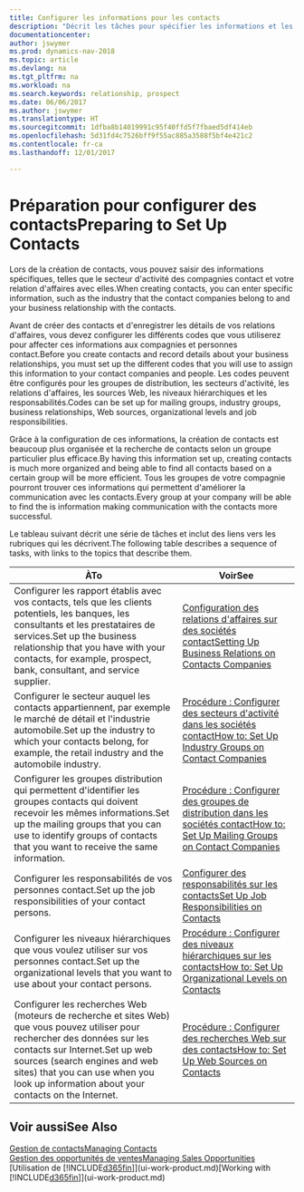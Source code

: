 ```yaml
---
title: Configurer les informations pour les contacts
description: "Décrit les tâches pour spécifier les informations et les codes, par exemple, sur les secteurs d'activité et les relations d'affaires, avant de paramétrer des contacts."
documentationcenter: 
author: jswymer
ms.prod: dynamics-nav-2018
ms.topic: article
ms.devlang: na
ms.tgt_pltfrm: na
ms.workload: na
ms.search.keywords: relationship, prospect
ms.date: 06/06/2017
ms.author: jswymer
ms.translationtype: HT
ms.sourcegitcommit: 1dfba8b14019991c95f40ffd5f7fbaed5df414eb
ms.openlocfilehash: 5d31fd4c7526bff9f55ac885a3588f5bf4e421c2
ms.contentlocale: fr-ca
ms.lasthandoff: 12/01/2017

---
```

# <a name="preparing-to-set-up-contacts"></a><span data-ttu-id="ee3ca-103">Préparation pour configurer des contacts</span><span class="sxs-lookup"><span data-stu-id="ee3ca-103">Preparing to Set Up Contacts</span></span>
<span data-ttu-id="ee3ca-104">Lors de la création de contacts, vous pouvez saisir des informations spécifiques, telles que le secteur d'activité des compagnies contact et votre relation d'affaires avec elles.</span><span class="sxs-lookup"><span data-stu-id="ee3ca-104">When creating contacts, you can enter specific information, such as the industry that the contact companies belong to and your business relationship with the contacts.</span></span>

<span data-ttu-id="ee3ca-105">Avant de créer des contacts et d'enregistrer les détails de vos relations d'affaires, vous devez configurer les différents codes que vous utiliserez pour affecter ces informations aux compagnies et personnes contact.</span><span class="sxs-lookup"><span data-stu-id="ee3ca-105">Before you create contacts and record details about your business relationships, you must set up the different codes that you will use to assign this information to your contact companies and people.</span></span> <span data-ttu-id="ee3ca-106">Les codes peuvent être configurés pour les groupes de distribution, les secteurs d'activité, les relations d'affaires, les sources Web, les niveaux hiérarchiques et les responsabilités.</span><span class="sxs-lookup"><span data-stu-id="ee3ca-106">Codes can be set up for mailing groups, industry groups, business relationships, Web sources, organizational levels and job responsibilities.</span></span>

<span data-ttu-id="ee3ca-107">Grâce à la configuration de ces informations, la création de contacts est beaucoup plus organisée et la recherche de contacts selon un groupe particulier plus efficace.</span><span class="sxs-lookup"><span data-stu-id="ee3ca-107">By having this information set up, creating contacts is much more organized and being able to find all contacts based on a certain group will be more efficient.</span></span> <span data-ttu-id="ee3ca-108">Tous les groupes de votre compagnie pourront trouver ces informations qui permettent d'améliorer la communication avec les contacts.</span><span class="sxs-lookup"><span data-stu-id="ee3ca-108">Every group at your company will be able to find the is information making communication with the contacts more successful.</span></span>

<span data-ttu-id="ee3ca-109">Le tableau suivant décrit une série de tâches et inclut des liens vers les rubriques qui les décrivent.</span><span class="sxs-lookup"><span data-stu-id="ee3ca-109">The following table describes a sequence of tasks, with links to the topics that describe them.</span></span> 

| <span data-ttu-id="ee3ca-110">À</span><span class="sxs-lookup"><span data-stu-id="ee3ca-110">To</span></span> | <span data-ttu-id="ee3ca-111">Voir</span><span class="sxs-lookup"><span data-stu-id="ee3ca-111">See</span></span> |
| --- | --- |
| <span data-ttu-id="ee3ca-112">Configurer les rapport établis avec vos contacts, tels que les clients potentiels, les banques, les consultants et les prestataires de services.</span><span class="sxs-lookup"><span data-stu-id="ee3ca-112">Set up the business relationship that you have with your contacts, for example, prospect, bank, consultant, and service supplier.</span></span> |[<span data-ttu-id="ee3ca-113">Configuration des relations d'affaires sur des sociétés contact</span><span class="sxs-lookup"><span data-stu-id="ee3ca-113">Setting Up Business Relations on Contacts Companies</span></span>](marketing-business-relations.md) |
| <span data-ttu-id="ee3ca-114">Configurer le secteur auquel les contacts appartiennent, par exemple le marché de détail et l'industrie automobile.</span><span class="sxs-lookup"><span data-stu-id="ee3ca-114">Set up the industry to which your contacts belong, for example, the retail industry and the automobile industry.</span></span> |[<span data-ttu-id="ee3ca-115">Procédure : Configurer des secteurs d'activité dans les sociétés contact</span><span class="sxs-lookup"><span data-stu-id="ee3ca-115">How to: Set Up Industry Groups on Contact Companies</span></span>](marketing-industry-groups.md) |
| <span data-ttu-id="ee3ca-116">Configurer les groupes distribution qui permettent d'identifier les groupes contacts qui doivent recevoir les mêmes informations.</span><span class="sxs-lookup"><span data-stu-id="ee3ca-116">Set up the mailing groups that you can use to identify groups of contacts that you want to receive the same information.</span></span> |[<span data-ttu-id="ee3ca-117">Procédure : Configurer des groupes de distribution dans les sociétés contact</span><span class="sxs-lookup"><span data-stu-id="ee3ca-117">How to: Set Up Mailing Groups on Contact Companies</span></span>](marketing-mailing-groups.md) |
| <span data-ttu-id="ee3ca-118">Configurer les responsabilités de vos personnes contact.</span><span class="sxs-lookup"><span data-stu-id="ee3ca-118">Set up the job responsibilities of your contact persons.</span></span> |[<span data-ttu-id="ee3ca-119">Configurer des responsabilités sur les contacts</span><span class="sxs-lookup"><span data-stu-id="ee3ca-119">Set Up Job Responsibilities on Contacts</span></span>](marketing-job-responsibilities.md) |
| <span data-ttu-id="ee3ca-120">Configurer les niveaux hiérarchiques que vous voulez utiliser sur vos personnes contact.</span><span class="sxs-lookup"><span data-stu-id="ee3ca-120">Set up the organizational levels that you want to use about your contact persons.</span></span> |[<span data-ttu-id="ee3ca-121">Procédure : Configurer des niveaux hiérarchiques sur les contacts</span><span class="sxs-lookup"><span data-stu-id="ee3ca-121">How to: Set Up Organizational Levels on Contacts</span></span>](marketing-organizational-levels.md) |
| <span data-ttu-id="ee3ca-122">Configurer les recherches Web (moteurs de recherche et sites Web) que vous pouvez utiliser pour rechercher des données sur les contacts sur Internet.</span><span class="sxs-lookup"><span data-stu-id="ee3ca-122">Set up web sources (search engines and web sites) that you can use when you look up information about your contacts on the Internet.</span></span> |[<span data-ttu-id="ee3ca-123">Procédure : Configurer des recherches Web sur des contacts</span><span class="sxs-lookup"><span data-stu-id="ee3ca-123">How to: Set Up Web Sources on Contacts</span></span>](marketing-web-sources.md) |

## <a name="see-also"></a><span data-ttu-id="ee3ca-124">Voir aussi</span><span class="sxs-lookup"><span data-stu-id="ee3ca-124">See Also</span></span>
[<span data-ttu-id="ee3ca-125">Gestion de contacts</span><span class="sxs-lookup"><span data-stu-id="ee3ca-125">Managing Contacts</span></span>](marketing-contacts.md)  
[<span data-ttu-id="ee3ca-126">Gestion des opportunités de ventes</span><span class="sxs-lookup"><span data-stu-id="ee3ca-126">Managing Sales Opportunities</span></span>](marketing-manage-sales-opportunities.md)  
<span data-ttu-id="ee3ca-127">[Utilisation de [!INCLUDE[d365fin](includes/d365fin_md.md)]](ui-work-product.md)</span><span class="sxs-lookup"><span data-stu-id="ee3ca-127">[Working with [!INCLUDE[d365fin](includes/d365fin_md.md)]](ui-work-product.md)</span></span>

